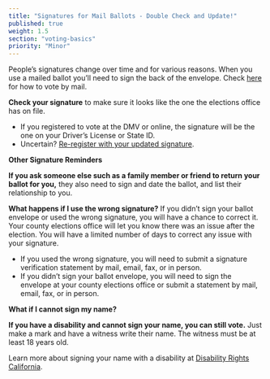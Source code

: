 ```yaml
---
title: "Signatures for Mail Ballots - Double Check and Update!"
published: true
weight: 1.5
section: "voting-basics"
priority: "Minor"
---
```


People’s signatures change over time and for various reasons. When you use a mailed ballot you’ll need to sign the back of the envelope. Check [here](#menu-item-vote-by-mail) for how to vote by mail.

**Check your signature** to make sure it looks like the one the elections office has on file. 
- If you registered to vote at the DMV or online, the signature will be the one on your Driver’s License or State ID.
- Uncertain? [Re-register with your updated signature](http://registertovote.ca.gov/).

**Other Signature Reminders**

**If you ask someone else such as a family member or friend to return your ballot for you,** they also need to sign and date the ballot, and list their relationship to you.

**What happens if I use the wrong signature?**
If you didn’t sign your ballot envelope or used the wrong signature, you will have a chance to correct it. Your county elections office will let you know there was an issue after the election. You will have a limited number of days to correct any issue with your signature.

- If you used the wrong signature, you will need to submit a signature verification statement by mail, email, fax, or in person. 
- If you didn’t sign your ballot envelope, you will need to sign the envelope at your county elections office or submit a statement by mail, email, fax, or in person. 

**What if I cannot sign my name?**

**If you have a disability and cannot sign your name, you can still vote.** Just make a mark and have a witness write their name. The witness must be at least 18 years old. 

Learn more about signing your name with a disability at [Disability Rights California](https://www.disabilityrightsca.org/publications/you-can-vote-even-if-you-cant-sign-your-name).

